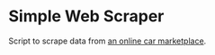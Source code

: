 # Simple Web Scraper

Script to scrape data from [an online car marketplace](https://www.autoscout24.it/).
